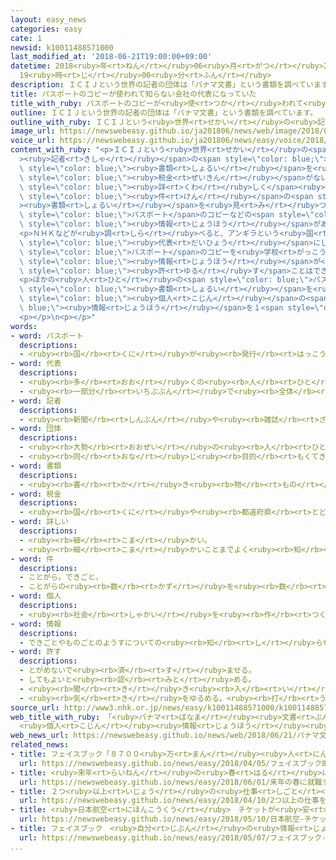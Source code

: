```yaml
---
layout: easy_news
categories: easy
cate: 1
newsid: k10011488571000
last_modified_at: '2018-06-21T19:00:00+09:00'
datetime: 2018<ruby>年<rt>ねん</rt></ruby>06<ruby>月<rt>がつ</rt></ruby>21<ruby>日<rt>にち</rt></ruby>
  19<ruby>時<rt>じ</rt></ruby>00<ruby>分<rt>ふん</rt></ruby>
description: ＩＣＩＪという世界の記者の団体は「パナマ文書」という書類を調べています。
title: パスポートのコピーが使われて知らない会社の代表になっていた
title_with_ruby: パスポートのコピーが<ruby>使<rt>つか</rt></ruby>われて<ruby>知<rt>し</rt></ruby>らない<ruby>会社<rt>かいしゃ</rt></ruby>の<ruby>代表<rt>だいひょう</rt></ruby>になっていた
outline: ＩＣＩＪという世界の記者の団体は「パナマ文書」という書類を調べています。
outline_with_ruby: ＩＣＩＪという<ruby>世界<rt>せかい</rt></ruby>の<ruby>記者<rt>きしゃ</rt></ruby>の<ruby>団体<rt>だんたい</rt></ruby>は「パナマ<ruby>文書<rt>ぶんしょ</rt></ruby>」という<ruby>書類<rt>しょるい</rt></ruby>を<ruby>調<rt>しら</rt></ruby>べています。
image_url: https://newswebeasy.github.io/ja201806/news/web/image/2018/06/21/K10011488571_1806202355_1806202358_01_02.jpg
voice_url: https://newswebeasy.github.io/ja201806/news/easy/voice/2018/06/21/k10011488571000.mp4
content_with_ruby: "<p>ＩＣＩＪという<ruby>世界<rt>せかい</rt></ruby>の<span style=\"color: blue;\"\
  ><ruby>記者<rt>きしゃ</rt></ruby></span>の<span style=\"color: blue;\"><ruby>団体<rt>だんたい</rt></ruby></span>は「パナマ<ruby>文書<rt>ぶんしょ</rt></ruby>」という<span\
  \ style=\"color: blue;\"><ruby>書類<rt>しょるい</rt></ruby></span>を<ruby>調<rt>しら</rt></ruby>べています。<span\
  \ style=\"color: blue;\"><ruby>税金<rt>ぜいきん</rt></ruby></span>がないかとても<ruby>安<rt>やす</rt></ruby>い「タックスヘイブン」と<ruby>呼<rt>よ</rt></ruby>ばれる<ruby>国<rt>くに</rt></ruby>を<ruby>利用<rt>りよう</rt></ruby>していた<ruby>会社<rt>かいしゃ</rt></ruby>や<ruby>人<rt>ひと</rt></ruby>について<span\
  \ style=\"color: blue;\"><ruby>詳<rt>くわ</rt></ruby>しく</span><ruby>知<rt>し</rt></ruby>るためです。<ruby>最近<rt>さいきん</rt></ruby>、<ruby>新<rt>あたら</rt></ruby>しい１２０<ruby>万<rt>まん</rt></ruby><span\
  \ style=\"color: blue;\"><ruby>件<rt>けん</rt></ruby></span>の<span style=\"color: blue;\"\
  ><ruby>書類<rt>しょるい</rt></ruby></span>を<ruby>見<rt>み</rt></ruby>つけて、<ruby>日本人<rt>にっぽんじん</rt></ruby>の<span\
  \ style=\"color: blue;\">パスポート</span>のコピーなどの<span style=\"color: blue;\"><ruby>個人<rt>こじん</rt></ruby></span>の<span\
  \ style=\"color: blue;\"><ruby>情報<rt>じょうほう</rt></ruby></span>があることがわかりました。</p>\n\
  <p>ＮＨＫなどが<ruby>調<rt>しら</rt></ruby>べると、アンギラという<ruby>国<rt>くに</rt></ruby>に４<ruby>人<rt>にん</rt></ruby>の<ruby>日本人<rt>にっぽんじん</rt></ruby>の<ruby>男性<rt>だんせい</rt></ruby>を<span\
  \ style=\"color: blue;\"><ruby>代表<rt>だいひょう</rt></ruby></span>にした<ruby>会社<rt>かいしゃ</rt></ruby>が<ruby>作<rt>つく</rt></ruby>られていました。しかし、４<ruby>人<rt>にん</rt></ruby>のうち<ruby>連絡<rt>れんらく</rt></ruby>ができた３<ruby>人<rt>にん</rt></ruby>の<ruby>男性<rt>だんせい</rt></ruby>は、この<ruby>会社<rt>かいしゃ</rt></ruby>について<ruby>全然<rt>ぜんぜん</rt></ruby><ruby>知<rt>し</rt></ruby>らないと<ruby>言<rt>い</rt></ruby>っています。３<ruby>人<rt>にん</rt></ruby>はタイで<span\
  \ style=\"color: blue;\">パスポート</span>のコピーを<ruby>学校<rt>がっこう</rt></ruby>などに<ruby>出<rt>だ</rt></ruby>したことがあると<ruby>言<rt>い</rt></ruby>っています。<ruby>男性<rt>だんせい</rt></ruby>の<ruby>１人<rt>ひとり</rt></ruby>は「<ruby>私<rt>わたし</rt></ruby>の<span\
  \ style=\"color: blue;\"><ruby>情報<rt>じょうほう</rt></ruby></span>が<ruby>知<rt>し</rt></ruby>らない<ruby>間<rt>あいだ</rt></ruby>に<ruby>使<rt>つか</rt></ruby>われた。<span\
  \ style=\"color: blue;\"><ruby>許<rt>ゆる</rt></ruby>す</span>ことはできない」と<ruby>言<rt>い</rt></ruby>っています。</p>\n\
  <p>ほかの<ruby>人<rt>ひと</rt></ruby>の<span style=\"color: blue;\">パスポート</span>やうその<span\
  \ style=\"color: blue;\"><ruby>書類<rt>しょるい</rt></ruby></span>を<ruby>使<rt>つか</rt></ruby>って、<ruby>会社<rt>かいしゃ</rt></ruby>を<ruby>作<rt>つく</rt></ruby>っていた<ruby>人<rt>ひと</rt></ruby>がいたこともわかりました。この<ruby>人<rt>ひと</rt></ruby>を<ruby>知<rt>し</rt></ruby>っている<ruby>男<rt>おとこ</rt></ruby>は「<span\
  \ style=\"color: blue;\"><ruby>個人<rt>こじん</rt></ruby></span>の<span style=\"color:\
  \ blue;\"><ruby>情報<rt>じょうほう</rt></ruby></span>を１<span style=\"color: blue;\"><ruby>件<rt>けん</rt></ruby></span>１０<ruby>万<rt>まん</rt></ruby><ruby>円<rt>えん</rt></ruby>で<ruby>買<rt>か</rt></ruby>って、２０ぐらいの<ruby>会社<rt>かいしゃ</rt></ruby>を<ruby>作<rt>つく</rt></ruby>った。<ruby>警察<rt>けいさつ</rt></ruby>はタックスヘイブンに<ruby>作<rt>つく</rt></ruby>った<ruby>会社<rt>かいしゃ</rt></ruby>を<ruby>調<rt>しら</rt></ruby>べることができない」と<ruby>話<rt>はな</rt></ruby>しています。</p>\n\
  <p></p>\n<p></p>"
words:
- word: パスポート
  descriptions:
  - <ruby><rb>国</rb><rt>くに</rt></ruby>が<ruby><rb>発行</rb><rt>はっこう</rt></ruby>する<ruby><rb>外国</rb><rt>がいこく</rt></ruby><ruby><rb>旅行</rb><rt>りょこう</rt></ruby>に<ruby><rb>必要</rb><rt>ひつよう</rt></ruby>な<ruby><rb>身分証明書</rb><rt>みぶんしょうめいしょ</rt></ruby>。<ruby><rb>旅券</rb><rt>りょけん</rt></ruby>。
- word: 代表
  descriptions:
  - <ruby><rb>多</rb><rt>おお</rt></ruby>くの<ruby><rb>人</rb><rt>ひと</rt></ruby>に<ruby><rb>代</rb><rt>か</rt></ruby>わって<ruby><rb>何</rb><rt>なに</rt></ruby>かをすること。また、その<ruby><rb>人</rb><rt>ひと</rt></ruby>。
  - <ruby><rb>一部分</rb><rt>いちぶぶん</rt></ruby>で<ruby><rb>全体</rb><rt>ぜんたい</rt></ruby>の<ruby><rb>特色</rb><rt>とくしょく</rt></ruby>を<ruby><rb>表</rb><rt>あらわ</rt></ruby>すこと。また、そのもの。
- word: 記者
  descriptions:
  - <ruby><rb>新聞</rb><rt>しんぶん</rt></ruby>や<ruby><rb>雑誌</rb><rt>ざっし</rt></ruby>などの<ruby><rb>記事</rb><rt>きじ</rt></ruby>を、<ruby><rb>取材</rb><rt>しゅざい</rt></ruby>したり<ruby><rb>書</rb><rt>か</rt></ruby>いたりする<ruby><rb>人</rb><rt>ひと</rt></ruby>。
- word: 団体
  descriptions:
  - <ruby><rb>大勢</rb><rt>おおぜい</rt></ruby>の<ruby><rb>人</rb><rt>ひと</rt></ruby>の<ruby><rb>集</rb><rt>あつ</rt></ruby>まり。
  - <ruby><rb>同</rb><rt>おな</rt></ruby>じ<ruby><rb>目的</rb><rt>もくてき</rt></ruby>を<ruby><rb>持</rb><rt>も</rt></ruby>った<ruby><rb>人々</rb><rt>ひとびと</rt></ruby>の<ruby><rb>集</rb><rt>あつ</rt></ruby>まり。
- word: 書類
  descriptions:
  - <ruby><rb>書</rb><rt>か</rt></ruby>き<ruby><rb>物</rb><rt>もの</rt></ruby>。<ruby><rb>書</rb><rt>か</rt></ruby>きつけ。<ruby><rb>文書</rb><rt>ぶんしょ</rt></ruby>。
- word: 税金
  descriptions:
  - <ruby><rb>国</rb><rt>くに</rt></ruby>や<ruby><rb>都道府県</rb><rt>とどうふけん</rt></ruby>、<ruby><rb>市町村</rb><rt>しちょうそん</rt></ruby>が、そこに<ruby><rb>住</rb><rt>す</rt></ruby>んでいる<ruby><rb>人</rb><rt>ひと</rt></ruby>から<ruby><rb>集</rb><rt>あつ</rt></ruby>めるお<ruby><rb>金</rb><rt>かね</rt></ruby>。
- word: 詳しい
  descriptions:
  - <ruby><rb>細</rb><rt>こま</rt></ruby>かい。
  - <ruby><rb>細</rb><rt>こま</rt></ruby>かいことまでよく<ruby><rb>知</rb><rt>し</rt></ruby>っている。
- word: 件
  descriptions:
  - ことがら。できごと。
  - ことがらの<ruby><rb>数</rb><rt>かず</rt></ruby>を<ruby><rb>数</rb><rt>かぞ</rt></ruby>えることば。
- word: 個人
  descriptions:
  - <ruby><rb>社会</rb><rt>しゃかい</rt></ruby>を<ruby><rb>作</rb><rt>つく</rt></ruby>っている、<ruby><rb>一人</rb><rt>ひとり</rt></ruby><ruby><rb>一人</rb><rt>ひとり</rt></ruby>。<ruby><rb>一人</rb><rt>ひとり</rt></ruby>の<ruby><rb>人間</rb><rt>にんげん</rt></ruby>。
- word: 情報
  descriptions:
  - できごとやものごとのようすについての<ruby><rb>知</rb><rt>し</rt></ruby>らせ。
- word: 許す
  descriptions:
  - とがめないで<ruby><rb>済</rb><rt>す</rt></ruby>ませる。
  - してもよいと<ruby><rb>認</rb><rt>みと</rt></ruby>める。
  - <ruby><rb>聞</rb><rt>き</rt></ruby>き<ruby><rb>入</rb><rt>い</rt></ruby>れる。<ruby><rb>受</rb><rt>う</rt></ruby>け<ruby><rb>入</rb><rt>い</rt></ruby>れる。
  - <ruby><rb>気</rb><rt>き</rt></ruby>をゆるめる。<ruby><rb>打</rb><rt>う</rt></ruby>ち<ruby><rb>解</rb><rt>と</rt></ruby>ける。
source_url: http://www3.nhk.or.jp/news/easy/k10011488571000/k10011488571000.html
web_title_with_ruby: 「<ruby>パナマ<rt>ぱなま</rt></ruby><ruby>文書<rt>ぶんしょ</rt></ruby>」<ruby>新資料<rt>しんしりょう</rt></ruby>
  <ruby>個人<rt>こじん</rt></ruby><ruby>情報<rt>じょうほう</rt></ruby><ruby>悪用<rt>あくよう</rt></ruby>の<ruby>実態<rt>じったい</rt></ruby><ruby>明<rt>あき</rt></ruby>らかに
web_news_url: https://newswebeasy.github.io/news/web/2018/06/21/パナマ文書新資料-個人情報悪用の実態明らかに
related_news:
- title: フェイスブック「８７００<ruby>万<rt>まん</rt></ruby><ruby>人<rt>にん</rt></ruby>の<ruby>情報<rt>じょうほう</rt></ruby>が<ruby>不正<rt>ふせい</rt></ruby>に<ruby>使<rt>つか</rt></ruby>われた」
  url: https://newswebeasy.github.io/news/easy/2018/04/05/フェイスブック8700万人の情報が不正に使われた
- title: <ruby>来年<rt>らいねん</rt></ruby>の<ruby>春<rt>はる</rt></ruby>に<ruby>就職<rt>しゅうしょく</rt></ruby>する<ruby>大学生<rt>だいがくせい</rt></ruby>の<ruby>面接<rt>めんせつ</rt></ruby>が<ruby>始<rt>はじ</rt></ruby>まる
  url: https://newswebeasy.github.io/news/easy/2018/06/01/来年の春に就職する大学生の面接が始まる
- title: ２つ<ruby>以上<rt>いじょう</rt></ruby>の<ruby>仕事<rt>しごと</rt></ruby>をしている<ruby>人<rt>ひと</rt></ruby>が<ruby>増<rt>ふ</rt></ruby>えている
  url: https://newswebeasy.github.io/news/easy/2018/04/10/2つ以上の仕事をしている人が増えている
- title: <ruby>日本航空<rt>にほんこうくう</rt></ruby>　チケットが<ruby>安<rt>やす</rt></ruby>い<ruby>飛行機<rt>ひこうき</rt></ruby>の<ruby>会社<rt>かいしゃ</rt></ruby>を<ruby>新<rt>あたら</rt></ruby>しく<ruby>作<rt>つく</rt></ruby>る
  url: https://newswebeasy.github.io/news/easy/2018/05/10/日本航空-チケットが安い飛行機の会社を新しく作る
- title: フェイスブック　<ruby>自分<rt>じぶん</rt></ruby>の<ruby>情報<rt>じょうほう</rt></ruby>を<ruby>守<rt>まも</rt></ruby>るための<ruby>新<rt>あたら</rt></ruby>しい<ruby>機能<rt>きのう</rt></ruby>
  url: https://newswebeasy.github.io/news/easy/2018/05/07/フェイスブック-自分の情報を守るための新しい機能
...
```

